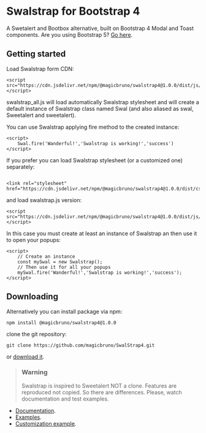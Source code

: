 # Swalstrap for Bootstrap 4
A Swetalert and Bootbox alternative, built on Bootstrap 4 Modal and Toast components. Are you using Bootstrap 5? [Go here](https://github.com/magicbruno/SwalStrap5).

## Getting started 
Load Swalstrap form CDN:

```
<script src="https://cdn.jsdelivr.net/npm/@magicbruno/swalstrap4@1.0.0/dist/js/swalstrap_all.min.js"></script>
```
swalstrap_all.js will load automatically Swalstrap stylesheet and will create a default instance of Swalstrap class named Swal (and also aliased as swal, Sweetalert and sweetalert).

You can use Swalstrap applying fire method to the created instance:
```
<script>
    Swal.fire('Wanderful!','Swalstrap is working!','success')
</script>
```
If you prefer you can load Swalstrap stylesheet (or a customized one) separately:
```

<link rel="stylesheet" href="https://cdn.jsdelivr.net/npm/@magicbruno/swalstrap4@1.0.0/dist/css/swalstrap.min.css">
```
and load swalstrap.js version:
```
<script src="https://cdn.jsdelivr.net/npm/@magicbruno/swalstrap4@1.0.0/dist/js/swalstrap.min.js"></script>
```
In this case you must create at least an instance of Swalstrap an then use it to open your popups:
```
<script>
    // Create an instance 
    const mySwal = new Swalstrap();
    // Then use it for all your popups
    mySwal.fire('Wanderful!','Swalstrap is working!','success');
</script>
```
## Downloading

Alternatively you can install package via npm:
```
npm install @magicbruno/swalstrap4@1.0.0
```
clone the git repository:
```
git clone https://github.com/magicbruno/SwalStrap4.git
```
or [download it](https://github.com/magicbruno/SwalStrap4/archive/refs/heads/main.zip).

>### Warning
>Swalstrap is inspired to Sweetalert NOT a clone. Features are reproduced not copied.
>So there are differences. Please, watch documentation and test examples.

- [Documentation](https://magicbruno.github.io/SwalStrap4/api.html).
- [Examples](https://magicbruno.github.io/SwalStrap4/basic-examples.html).
- [Customization example](https://magicbruno.github.io/SwalStrap4/custumization.html).




